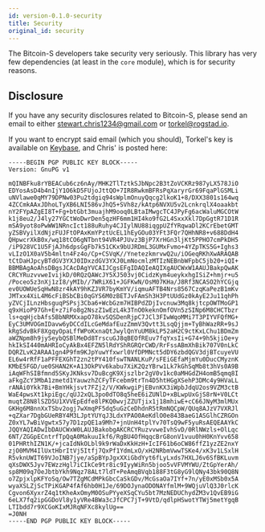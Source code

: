 ```yaml
---
id: version-0.1.0-security
title: Security
original_id: security
---
```


The Bitcoin-S developers take security very seriously. This library has
very few dependencies (at least in the `core` module), which is for
security reasons.

## Disclosure

If you have any security disclosures related to Bitcoin-S, please send an
email to either [stewart.chris1234@gmail.com](mailto:stewart.chris1234@gmail.com?subject=Bitcoin-S%20Security%20Disclosure)
or [torkel@rogstad.io](mailto:torkel@rogstad.io?subject=Bitcoin-S%20Security%20Disclosure).

If you want to encrypt said email (which you should), Torkel's key is available on [Keybase](https://keybase.io/torkelrogstad/pgp_keys.asc?fingerprint=c5dc349be6daa834ad9d59d712beee5312accec4), and Chris' is posted here:

```
-----BEGIN PGP PUBLIC KEY BLOCK-----
Version: GnuPG v1

mQINBFku8rYBEACub6cz6nAy/MHK2TlTztkSJbNpc2B3tZoVCKRz987yLX578JiO
EDYosAsD4b4nIjY1O6kD5FUjoJttQO+7IR8RwkmBFRsPqXaryrGr69FqaPlGSMLi
uNVlawe0qMY79DPNw03Pu2tdgiq94sWplmOnuyQqcg2lkoK1+8/DXX3801s164wq
4ZCCmkAAxJDhoLTyXB6LNI586vJhQ5+SVh8z/kAtp6NVXU5v2LcnkrqlX4oaakbt
nY2FYpAZgEI8T+Fg+btGbt3muajhM9ooq0LBtaIMwgcTC4JPyFg6acWaluMGCOtW
k1j8eu2/J4ly27YGCtWoDwrDen5qzHF6mm1HI4ko9fG2L4SxxXkl7DpGgtR71D1R
mSA9yot8oPwWW1NRncIct188uRuhy4CJIylNU88iqgpUZfYRqwaDl2KCrEbetGMT
yZSBVyilXdNjzFUJFtOPAxKmYPztUcEL1hEyGOu03YFt3FQr7QHhNR8+v688DdH4
QHpwcrXkB0x/wq18tCO6gNTbnt94VR4PJUvz3BjP7XrHGn3ljKt5PPHO7cmPkDH5
/iP928VC1U5FjAJh6dpsGgFb7k51CKx9bUJRDmL3GUMxFvmo+4YZpTKS5G+Ighs3
vLIzO1X0aV5b4mltn4Fz4o/Cp+CSVqK//YnetezkmrvwQ2u/iOGeqRKhXwARAQAB
tCtDaHJpcyBTdGV3YXJ0IDxzdGV3YXJ0LmNocmlzMTIzNEBnbWFpbC5jb20+iQI+
BBMBAgAoAhsDBgsJCAcDAgYVCAIJCgsEFgIDAQIeAQIXgAUCWxW1AAUJBakpQwAK
CRCYRuzvvweIvijkD/0RQzQAWcJY5XJ503vj0CidzKym4ueykxhgISiZ+hmjr+u5
/Poceo5z3nXj1zI8/yMIb//7WRiX61+JGFKwN/OsM07KHa/J8Rf3NCASO2hYCGjq
ev0UOWUeSqHwN8zr4kAY9hKZJVR7byKmYV/iqmuAFTB4Nrs8567CzqKaPezB1mKv
JMTxx4XiL4M6cFiBSbCBi0qGYS6M0zBETJvFAmSh3H3PtUUdGz0kAyE2Ju11qhPh
yZVCjILnzHbsguqPSPsj3Cba6+WcbGzm7HIBPdZDjIvcnuw3Mq8kjtcpOWTMoGP1
q9xHioP97Gh+E+z7iFo8g2NszZ1wEzL4k3TnO0keknOmfOVn5zSINp6M8CHCTbzr
ls+qqHjcbAfs5BbNRMXxapO78kvSQSDenRjpC7JCl3FIwWqoMMi7T3PIYVFQfMG+
EyC3UMVOGmIDavw6yDCCdILcGeMdafEuzZmmV3Qvtt3LsqQjjm+TyBhWazRR+9sJ
kRgSdvBkF8XgqyOpaLffWPoKxnaQtJwylQnYuUM8kLP52aH2C9ctKxLChu1BDmZm
aWZNpm8h9jySeybQSBlMeDd8TrscuGJ8qBEOfREuv7fqYxsIi+G74+9h5kjiOe+y
hkIkSI440mAHRIoCyAkBx4EFZN5lRdYShRGRQrCWD/RrFssABmXhBik707V0nLkC
DQRZLvK2ARAA1gn4P9fm9KJpYuwYfxwrl0VfDPMNct5dDY6zbdQGV3djBTcuyeVU
EL6w4rRfF1aPFFEXGhT2zn2tPY410fswTNANLKuP/sFEiGEfaMjmYu0DucCMyznK
KMbE5FGD/ue0SHAN2K+A13OkPVv6kabu7XiK2QzYBrw1Lk7kGhSqMb8t3hVs0A9B
iAqWFhSIBfmnd5SKyJKNksv7DuBcgK9Xjszlbr2gV0v1kc0aMHGdZH4omB5qmq8I
aFkgZcY3MbA1zmetd1YauwzhZCFyTFcebm9trTn4D5htHGgXSehP3DMc4y9HVaLL
rANAi0Ykk7Bi+BmYHkjsvt7FZj2/V/KWkwgiPjEBvnKX3iWpbJdqU2os9VZM3ctB
WaE4pwsXt1kpiEgc/qUJ2xQL3po0dTO8q5heE6iZUNlD+xBLwpUxGjS8rN+V0LCt
muqtZ8N8lSZD5U1XVVEpEdfe8lPKQ0wvjZZUTjix1j18mhiwE+cC66JNyM3mlMUx
GKHg6M8nnXxTSbv2ogj7wXmqPF5dq5uGzCeDhdnR5tRmNQCpW/QUq8AJzV7VXRJl
+qZXar7DgbGUeRBY4M3LJptYUYqJ3LdxYPAO0AeKdlO0e843BaeG1ASGlhCZRGOn
Z0xYL7wBiVgwtx57y7D1zpQE1a9Mh7+jnUnH4tplYv70TsQ9wF5yuRsAEQEAAYkC
JQQYAQIADwIbDAUCWxW0LAUJBakobgAKCRCYRuzvvweIvhSvD/0RlNWzls+OlLqc
6NT/ZGGpECntrfTpQqA0MakuuIkf6/RgBU4OfHqqcBrG8onV1vuu0hH0KnYvv658
01PHRthIZN1K/+jcaIdNkOLbl9k9rWaDxKkHzH+IcIF61b6oCW86ffZ1yzZE2nxY
zjO0MVM4IlUxtHbrItVj5Itfj7QxPf1YdmLxO/xH2NRbmVwwTSKe4/xK3v1LSxlH
R5vknUWIT69VJoINB7jye/aSpBYpJgxXXiGbdYyt6fLyLxds7HXLJ6v6SfBKLuvm
qXsDWX5Jyv7EWzzHgl7iCIkCe9tr8ic9IyyWiRn5bjoo5vVFVMYWU/ZtGpYerAh/
sp8M09q7OeJbtbYkh9Nqz78ALt7ldT+PeAmqBVqb188F3tG8yG9lQNy43bk90Q8N
o7ZpjxlpKFYoSq/Ow7TZgMCdMPkGbcCaSkGDv/McGsaOa7IYf+7n/yE0xMSb0x5A
wyaXSLZjScTPiKGAP4fAf6hb0H1Je/69DOJynaODONAYfmlM+9WQjuVlQ3J0rlcK
Cgvon6XyxrZ4q1tKheAxOmyM0OSuPYyeXSqCYu5bt7MzNEDUChydZM3v1QvEB9iG
6eLX7fq2ipGGDoVl8y1yVRe4BWa3cJfCPC7jT+9VtD/qdlpHSwotYTWj5metYgqB
LTIbdd7r9XCGoKIxMJRqNFXc8kylUg==
=J0NH
-----END PGP PUBLIC KEY BLOCK-----
```

